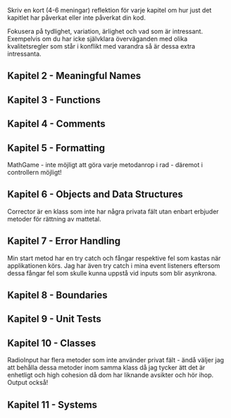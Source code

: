 Skriv en kort (4-6 meningar) reflektion för varje kapitel om hur just det kapitlet har påverkat eller inte påverkat din kod. 

Fokusera på tydlighet, variation, ärlighet och vad som är intressant. Exempelvis om du har icke självklara överväganden med olika kvalitetsregler som står i konflikt med varandra så är dessa extra intressanta.

## Kapitel 2 - Meaningful Names

## Kapitel 3 - Functions

## Kapitel 4 - Comments

## Kapitel 5 - Formatting
MathGame - inte möjligt att göra varje metodanrop i rad - däremot i controllern möjligt!

## Kapitel 6 - Objects and Data Structures
Corrector är en klass som inte har några privata fält utan enbart erbjuder metoder för rättning av mattetal. 

## Kapitel 7 - Error Handling
Min start metod har en try catch och fångar respektive fel som kastas när applikationen körs. Jag har även try catch i mina event listeners eftersom dessa fångar fel som skulle kunna uppstå vid inputs som blir asynkrona.

## Kapitel 8 - Boundaries

## Kapitel 9 - Unit Tests

## Kapitel 10 - Classes
RadioInput har flera metoder som inte använder privat fält - ändå väljer jag att behålla dessa metoder inom samma klass då jag tycker ätt det är enhetligt och high cohesion då dom har liknande avsikter och hör ihop.
Output också!

## Kapitel 11 - Systems

